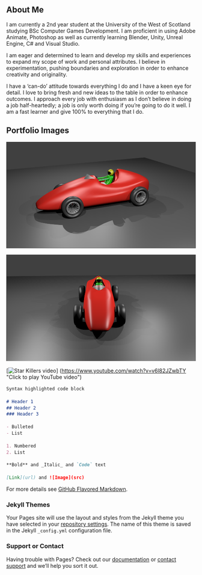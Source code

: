 ## About Me

I am currently a 2nd year student at the University of the West of Scotland studying BSc Computer Games Development. I am proficient in using Adobe Animate, Photoshop as well as currently learning Blender, Unity, Unreal Engine, C# and Visual Studio. 

I am eager and determined to learn and develop my skills and experiences to expand my scope of work and personal attributes. I believe in experimentation, pushing boundaries and exploration in order to enhance creativity and originality.

I have a ‘can-do’ attitude towards everything I do and I have a keen eye for detail. I love to bring fresh and new ideas to the table in order to enhance outcomes. I approach every job with enthusiasm as I don’t believe in doing a job half-heartedly; a job is only worth doing if you’re going to do it well. I am a fast learner and give 100% to everything that I do.


## Portfolio Images

![image of a car](https://raw.githubusercontent.com/RyanM83/RyanM83.github.io/master/3D_Car_Side_View.png "3D car I created using Blender - Side view")

![image of a car](https://raw.githubusercontent.com/RyanM83/RyanM83.github.io/master/3D_Car_Front_View.png "3D car I created using Blender - Front view")

[![Star Killers video](https://img.youtube.com/vi/v6l82JZwbTY/0.jpg)] (https://www.youtube.com/watch?v=v6l82JZwbTY "Click to play YouTube video")

```markdown
Syntax highlighted code block

# Header 1
## Header 2
### Header 3

- Bulleted
- List

1. Numbered
2. List

**Bold** and _Italic_ and `Code` text

[Link](url) and ![Image](src)
```

For more details see [GitHub Flavored Markdown](https://guides.github.com/features/mastering-markdown/).

### Jekyll Themes

Your Pages site will use the layout and styles from the Jekyll theme you have selected in your [repository settings](https://github.com/RyanM83/RyanM83.github.io/settings). The name of this theme is saved in the Jekyll `_config.yml` configuration file.

### Support or Contact

Having trouble with Pages? Check out our [documentation](https://help.github.com/categories/github-pages-basics/) or [contact support](https://github.com/contact) and we’ll help you sort it out.
